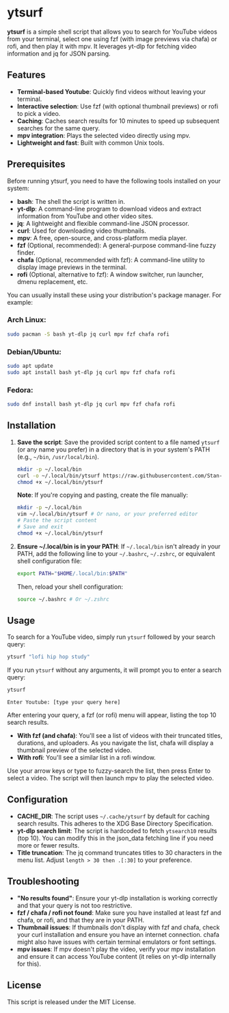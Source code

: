 # ytsurf

**ytsurf** is a simple shell script that allows you to search for YouTube videos from your terminal, select one using fzf (with image previews via chafa) or rofi, and then play it with mpv. It leverages yt-dlp for fetching video information and jq for JSON parsing.

## Features

- **Terminal-based Youtube**: Quickly find videos without leaving your terminal.
- **Interactive selection**: Use fzf (with optional thumbnail previews) or rofi to pick a video.
- **Caching**: Caches search results for 10 minutes to speed up subsequent searches for the same query.
- **mpv integration**: Plays the selected video directly using mpv.
- **Lightweight and fast**: Built with common Unix tools.

## Prerequisites

Before running ytsurf, you need to have the following tools installed on your system:

- **bash**: The shell the script is written in.
- **yt-dlp**: A command-line program to download videos and extract information from YouTube and other video sites.
- **jq**: A lightweight and flexible command-line JSON processor.
- **curl**: Used for downloading video thumbnails.
- **mpv**: A free, open-source, and cross-platform media player.
- **fzf** (Optional, recommended): A general-purpose command-line fuzzy finder.
- **chafa** (Optional, recommended with fzf): A command-line utility to display image previews in the terminal.
- **rofi** (Optional, alternative to fzf): A window switcher, run launcher, dmenu replacement, etc.

You can usually install these using your distribution's package manager. For example:

### Arch Linux:

```bash
sudo pacman -S bash yt-dlp jq curl mpv fzf chafa rofi
```

### Debian/Ubuntu:

```bash
sudo apt update
sudo apt install bash yt-dlp jq curl mpv fzf chafa rofi
```

### Fedora:

```bash
sudo dnf install bash yt-dlp jq curl mpv fzf chafa rofi
```

## Installation

1. **Save the script**:
   Save the provided script content to a file named `ytsurf` (or any name you prefer) in a directory that is in your system's PATH (e.g., `~/bin`, `/usr/local/bin`).

    ```bash
    mkdir -p ~/.local/bin
    curl -o ~/.local/bin/ytsurf https://raw.githubusercontent.com/Stan-breaks/ytsurf/main/ytsurf.sh
    chmod +x ~/.local/bin/ytsurf
    ```

    **Note**: If you're copying and pasting, create the file manually:

    ```bash
    mkdir -p ~/.local/bin
    vim ~/.local/bin/ytsurf # Or nano, or your preferred editor
    # Paste the script content
    # Save and exit
    chmod +x ~/.local/bin/ytsurf
    ```

2. **Ensure ~/.local/bin is in your PATH**:
   If `~/.local/bin` isn't already in your PATH, add the following line to your `~/.bashrc`, `~/.zshrc`, or equivalent shell configuration file:

    ```bash
    export PATH="$HOME/.local/bin:$PATH"
    ```

    Then, reload your shell configuration:

    ```bash
    source ~/.bashrc # Or ~/.zshrc
    ```

## Usage

To search for a YouTube video, simply run `ytsurf` followed by your search query:

```bash
ytsurf "lofi hip hop study"
```

If you run `ytsurf` without any arguments, it will prompt you to enter a search query:

```bash
ytsurf
```

```
Enter Youtube: [type your query here]
```

After entering your query, a fzf (or rofi) menu will appear, listing the top 10 search results.

- **With fzf (and chafa)**: You'll see a list of videos with their truncated titles, durations, and uploaders. As you navigate the list, chafa will display a thumbnail preview of the selected video.
- **With rofi**: You'll see a similar list in a rofi window.

Use your arrow keys or type to fuzzy-search the list, then press Enter to select a video. The script will then launch mpv to play the selected video.

## Configuration

- **CACHE_DIR**: The script uses `~/.cache/ytsurf` by default for caching search results. This adheres to the XDG Base Directory Specification.
- **yt-dlp search limit**: The script is hardcoded to fetch `ytsearch10` results (top 10). You can modify this in the json_data fetching line if you need more or fewer results.
- **Title truncation**: The jq command truncates titles to 30 characters in the menu list. Adjust `length > 30 then .[:30]` to your preference.

## Troubleshooting

- **"No results found"**: Ensure your yt-dlp installation is working correctly and that your query is not too restrictive.
- **fzf / chafa / rofi not found**: Make sure you have installed at least fzf and chafa, or rofi, and that they are in your PATH.
- **Thumbnail issues**: If thumbnails don't display with fzf and chafa, check your curl installation and ensure you have an internet connection. chafa might also have issues with certain terminal emulators or font settings.
- **mpv issues**: If mpv doesn't play the video, verify your mpv installation and ensure it can access YouTube content (it relies on yt-dlp internally for this).

## License

This script is released under the MIT License.
